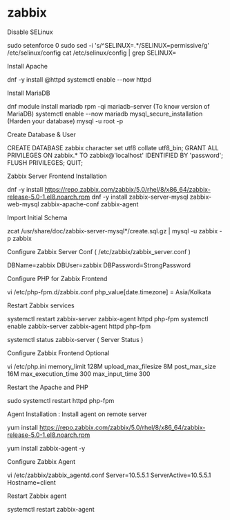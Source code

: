 # zabbix

Disable SELinux

sudo setenforce 0 sudo sed -i 's/^SELINUX=.*/SELINUX=permissive/g' /etc/selinux/config cat /etc/selinux/config | grep SELINUX=

Install Apache

dnf -y install @httpd systemctl enable --now httpd

Install MariaDB

dnf module install mariadb rpm -qi mariadb-server (To know version of MariaDB) systemctl enable --now mariadb mysql_secure_installation (Harden your database) mysql -u root -p

Create Database & User

CREATE DATABASE zabbix character set utf8 collate utf8_bin; GRANT ALL PRIVILEGES ON zabbix.* TO zabbix@'localhost' IDENTIFIED BY 'password'; FLUSH PRIVILEGES; QUIT;

Zabbix Server Frontend Installation

dnf -y install https://repo.zabbix.com/zabbix/5.0/rhel/8/x86_64/zabbix-release-5.0-1.el8.noarch.rpm dnf -y install zabbix-server-mysql zabbix-web-mysql zabbix-apache-conf zabbix-agent

Import Initial Schema

zcat /usr/share/doc/zabbix-server-mysql*/create.sql.gz | mysql -u zabbix -p zabbix

Configure Zabbix Server Conf ( /etc/zabbix/zabbix_server.conf )

DBName=zabbix DBUser=zabbix DBPassword=StrongPassword

Configure PHP for Zabbix Frontend

vi /etc/php-fpm.d/zabbix.conf php_value[date.timezone] = Asia/Kolkata

Restart Zabbix services

systemctl restart zabbix-server zabbix-agent httpd php-fpm systemctl enable zabbix-server zabbix-agent httpd php-fpm

systemctl status zabbix-server ( Server Status )

Configure Zabbix Frontend Optional

vi /etc/php.ini memory_limit 128M upload_max_filesize 8M post_max_size 16M max_execution_time 300 max_input_time 300

Restart the Apache and PHP

sudo systemctl restart httpd php-fpm

Agent Installation :
Install agent on remote server

yum install https://repo.zabbix.com/zabbix/5.0/rhel/8/x86_64/zabbix-release-5.0-1.el8.noarch.rpm

yum install zabbix-agent -y

Configure Zabbix Agent

vi /etc/zabbix/zabbix_agentd.conf Server=10.5.5.1 ServerActive=10.5.5.1 Hostname=client

Restart Zabbix agent

systemctl restart zabbix-agent
